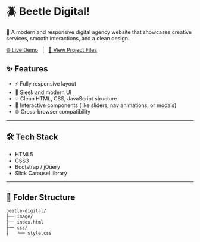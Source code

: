 # 🪲 Beetle Digital!

🚀 A modern and responsive digital agency website that showcases creative services, smooth interactions, and a clean design.

[🌐 Live Demo](https://akki-shirke.github.io/Digital-Beetle/) &nbsp; | &nbsp; [📂 View Project Files]()



## ✨ Features

- ⚡ Fully responsive layout
- 🎨 Sleek and modern UI
- 💡 Clean HTML, CSS, JavaScript structure
- 🎯 Interactive components (like sliders, nav animations, or modals)
- 🌐 Cross-browser compatibility

---

## 🛠️ Tech Stack

- HTML5
- CSS3
- Bootstrap / jQuery
- Slick Carousel library

---

## 📁 Folder Structure

```bash
beetle-digital/
├── image/
├── index.html
├── css/
│   └── style.css

   
